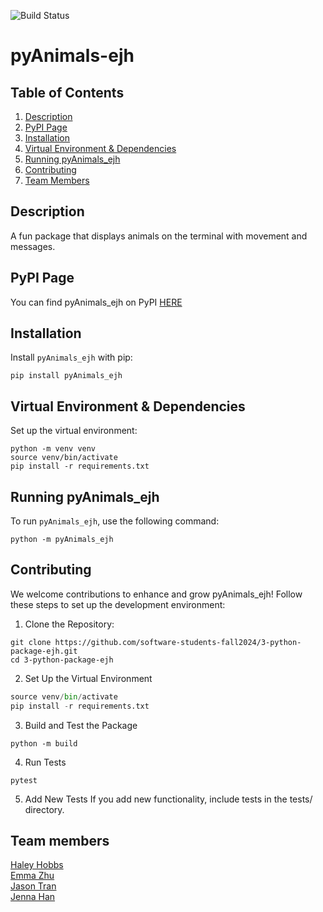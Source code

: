 ![Build Status](https://github.com/software-students-fall2024/3-python-package-ejh/actions/workflows/event-logger.yml/badge.svg)

# pyAnimals-ejh

## Table of Contents

1. [Description](#description)
2. [PyPI Page](#pypi-page)
3. [Installation](#installation)
4. [Virtual Environment & Dependencies](#virtual-environment--dependencies)
5. [Running pyAnimals_ejh](#running-pyanimals_ejh)
6. [Contributing](#contributing)
7. [Team Members](#team-members)

## Description
A fun package that displays animals on the terminal with movement and messages.

## PyPI Page
You can find pyAnimals_ejh on PyPI [HERE](https://pypi.org/project/pyAnimals-ejh/0.1.0/)

## Installation

Install `pyAnimals_ejh` with pip:
```
pip install pyAnimals_ejh
```

## Virtual Environment & Dependencies
Set up the virtual environment:
```
python -m venv venv
source venv/bin/activate
pip install -r requirements.txt
```

## Running pyAnimals_ejh

To run `pyAnimals_ejh`, use the following command:
```
python -m pyAnimals_ejh
```

## Contributing
We welcome contributions to enhance and grow pyAnimals_ejh! Follow these steps to set up the development environment:
1. Clone the Repository:
```
git clone https://github.com/software-students-fall2024/3-python-package-ejh.git
cd 3-python-package-ejh
```
2. Set Up the Virtual Environment
```python -m venv venv
source venv/bin/activate
pip install -r requirements.txt
```
3. Build and Test the Package
```
python -m build
```
4. Run Tests
```
pytest
```
5. Add New Tests
If you add new functionality, include tests in the tests/ directory.

## Team members

[Haley Hobbs](https://github.com/haleyhobbs) \
[Emma Zhu](https://github.com/ez106) \
[Jason Tran](https://github.com/huyy422) \
[Jenna Han](https://github.com/jnahan)
